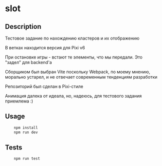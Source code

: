 # slot

## Description

Тестовое задание по нахождению кластеров и их отображению

В ветках находится версия для Pixi v6

При остановке игры - встают те элементы, что мы передали. Это "задел" для backend'а

Сборщиком был выбран Vite поскольку Webpack, по моему мнению, морально устарел, и не отвечает современным тенденциям разработки

Репозиторий был сделан в Pixi-стиле

Анимация далека от идеала, но, надеюсь, для тестового задания приемлема :)

## Usage

```js
	npm install
	npm run dev
```

## Tests

```js 
	npm run test
```